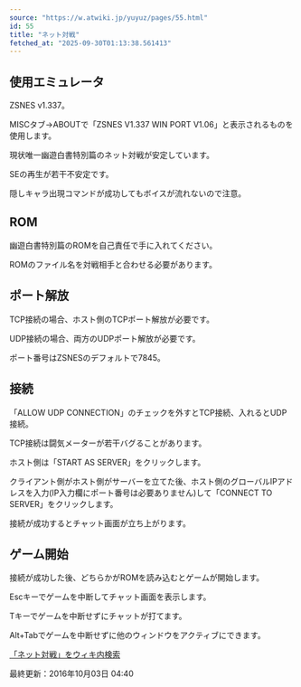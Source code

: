 ```yaml
---
source: "https://w.atwiki.jp/yuyuz/pages/55.html"
id: 55
title: "ネット対戦"
fetched_at: "2025-09-30T01:13:38.561413"
---
```


## 使用エミュレータ

ZSNES v1.337。
  
MISCタブ→ABOUTで「ZSNES V1.337 WIN PORT V1.06」と表示されるものを使用します。
  
現状唯一幽遊白書特別篇のネット対戦が安定しています。
  
SEの再生が若干不安定です。
  
隠しキャラ出現コマンドが成功してもボイスが流れないので注意。

## ROM

幽遊白書特別篇のROMを自己責任で手に入れてください。
  
ROMのファイル名を対戦相手と合わせる必要があります。

## ポート解放

TCP接続の場合、ホスト側のTCPポート解放が必要です。
  
UDP接続の場合、両方のUDPポート解放が必要です。
  
ポート番号はZSNESのデフォルトで7845。

## 接続

「ALLOW UDP CONNECTION」のチェックを外すとTCP接続、入れるとUDP接続。
  
TCP接続は闘気メーターが若干バグることがあります。
  
ホスト側は「START AS SERVER」をクリックします。
  
クライアント側がホスト側がサーバーを立てた後、ホスト側のグローバルIPアドレスを入力(IP入力欄にポート番号は必要ありません)して「CONNECT TO SERVER」をクリックします。
  
接続が成功するとチャット画面が立ち上がります。

## ゲーム開始

接続が成功した後、どちらかがROMを読み込むとゲームが開始します。
  
Escキーでゲームを中断してチャット画面を表示します。
  
Tキーでゲームを中断せずにチャットが打てます。
  
Alt+Tabでゲームを中断せずに他のウィンドウをアクティブにできます。

[「ネット対戦」をウィキ内検索](https://w.atwiki.jp//w.atwiki.jp/yuyuz/search?andor=and&keyword=%E3%83%8D%E3%83%83%E3%83%88%E5%AF%BE%E6%88%A6)

最終更新：2016年10月03日 04:40